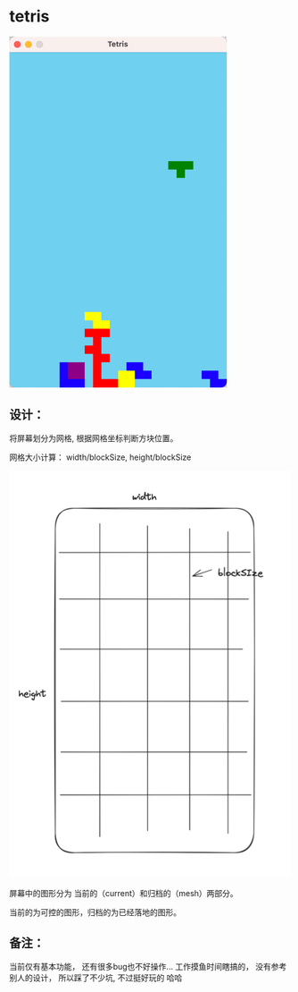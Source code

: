 # tetris

![img1.png](docs%2Fimg1.png)
## 设计：
将屏幕划分为网格, 根据网格坐标判断方块位置。

网格大小计算： width/blockSize, height/blockSize

![img.png](docs%2Fimg.png)

屏幕中的图形分为 当前的（current）和归档的（mesh）两部分。

当前的为可控的图形，归档的为已经落地的图形。

## 备注：
当前仅有基本功能， 还有很多bug也不好操作...
工作摸鱼时间瞎搞的， 没有参考别人的设计， 所以踩了不少坑, 不过挺好玩的 哈哈